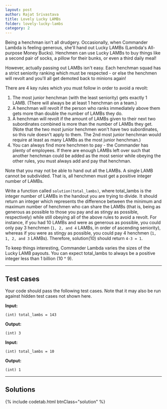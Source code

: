 ```yaml
---
layout: post
author: Rajat Srivastava
title: Lovely Lucky LAMBs
folder: lovely-lucky-lambs
category: 2
---
```


Being a henchman isn't all drudgery. Occasionally, when Commander Lambda is feeling generous, she'll hand out Lucky LAMBs (Lambda's All-purpose Money Bucks). Henchmen can use Lucky LAMBs to buy things like a second pair of socks, a pillow for their bunks, or even a third daily meal!

However, actually passing out LAMBs isn't easy. Each henchman squad has a strict seniority ranking which must be respected - or else the henchmen will revolt and you'll all get demoted back to minions again! 

There are 4 key rules which you must follow in order to avoid a revolt:
1. The most junior henchman (with the least seniority) gets exactly 1 LAMB. (There will always be at least 1 henchman on a team.)
2. A henchman will revolt if the person who ranks immediately above them gets more than double the number of LAMBs they do.
3. A henchman will revolt if the amount of LAMBs given to their next two subordinates combined is more than the number of LAMBs they get.  (Note that the two most junior henchmen won't have two subordinates, so this rule doesn't apply to them.  The 2nd most junior henchman would require at least as many LAMBs as the most junior henchman.)
4. You can always find more henchmen to pay - the Commander has plenty of employees.  If there are enough LAMBs left over such that another henchman could be added as the most senior while obeying the other rules, you must always add and pay that henchman.

Note that you may not be able to hand out all the LAMBs. A single LAMB cannot be subdivided. That is, all henchmen must get a positive integer number of LAMBs.

Write a function called `solution(total_lambs)`, where total_lambs is the integer number of LAMBs in the handout you are trying to divide. It should return an integer which represents the difference between the minimum and maximum number of henchmen who can share the LAMBs (that is, being as generous as possible to those you pay and as stingy as possible, respectively) while still obeying all of the above rules to avoid a revolt.  For instance, if you had 10 LAMBs and were as generous as possible, you could only pay 3 henchmen (`1, 2, and 4` LAMBs, in order of ascending seniority), whereas if you were as stingy as possible, you could pay 4 henchmen (`1, 1, 2, and 3` LAMBs). Therefore, solution(10) should return `4-3 = 1`.

To keep things interesting, Commander Lambda varies the sizes of the Lucky LAMB payouts. You can expect total_lambs to always be a positive integer less than 1 billion (10 ^ 9).

---
## Test cases
Your code should pass the following test cases.
Note that it may also be run against hidden test cases not shown here.

**Input:** 

	(int) total_lambs = 143

**Output:** 

	(int) 3

**Input:**

	(int) total_lambs = 10

**Output:**

	(int) 1

---
## Solutions

{% include codetab.html btnClass="solution" %}